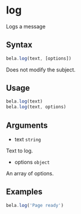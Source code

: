 # log

Logs a message

## Syntax

```js
bela.log(text, [options])
```
Does not modify the subject.

## Usage

```js
bela.log(text)
bela.log(text, options)
```

## Arguments

- text `string`

Text to log.

- options `object`

An array of options.

## Examples

```js
bela.log('Page ready')
```